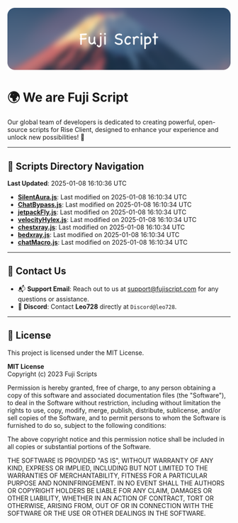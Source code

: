![Banner](.github/b.webp)

# 🌍 **We are Fuji Script**

Our global team of developers is dedicated to creating powerful, open-source scripts for Rise Client, designed to enhance your experience and unlock new possibilities! 🌟

---
<!-- SCRIPTS_NAVIGATION_START -->
## 📂 **Scripts Directory Navigation**

**Last Updated**: 2025-01-08 16:10:36 UTC

- **[SilentAura.js](scripts/SilentAura.js)**: Last modified on 2025-01-08 16:10:34 UTC
- **[ChatBypass.js](scripts/ChatBypass.js)**: Last modified on 2025-01-08 16:10:34 UTC
- **[jetpackFly.js](scripts/jetpackFly.js)**: Last modified on 2025-01-08 16:10:34 UTC
- **[velocityHylex.js](scripts/velocityHylex.js)**: Last modified on 2025-01-08 16:10:34 UTC
- **[chestxray.js](scripts/chestxray.js)**: Last modified on 2025-01-08 16:10:34 UTC
- **[bedxray.js](scripts/bedxray.js)**: Last modified on 2025-01-08 16:10:34 UTC
- **[chatMacro.js](scripts/chatMacro.js)**: Last modified on 2025-01-08 16:10:34 UTC

<!-- SCRIPTS_NAVIGATION_END -->

---

## 💬 **Contact Us**  
- 📬 **Support Email**: Reach out to us at [support@fujiscript.com](mailto:support@fujiscript.com) for any questions or assistance.  
- 💬 **Discord**: Contact **Leo728** directly at `Discord@leo728`.

---

## 📜 **License**

This project is licensed under the MIT License.  

**MIT License**  
Copyright (c) 2023 Fuji Scripts  

Permission is hereby granted, free of charge, to any person obtaining a copy of this software and associated documentation files (the "Software"), to deal in the Software without restriction, including without limitation the rights to use, copy, modify, merge, publish, distribute, sublicense, and/or sell copies of the Software, and to permit persons to whom the Software is furnished to do so, subject to the following conditions:  

The above copyright notice and this permission notice shall be included in all copies or substantial portions of the Software.  

THE SOFTWARE IS PROVIDED "AS IS", WITHOUT WARRANTY OF ANY KIND, EXPRESS OR IMPLIED, INCLUDING BUT NOT LIMITED TO THE WARRANTIES OF MERCHANTABILITY, FITNESS FOR A PARTICULAR PURPOSE AND NONINFRINGEMENT. IN NO EVENT SHALL THE AUTHORS OR COPYRIGHT HOLDERS BE LIABLE FOR ANY CLAIM, DAMAGES OR OTHER LIABILITY, WHETHER IN AN ACTION OF CONTRACT, TORT OR OTHERWISE, ARISING FROM, OUT OF OR IN CONNECTION WITH THE SOFTWARE OR THE USE OR OTHER DEALINGS IN THE SOFTWARE.  
